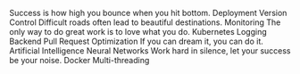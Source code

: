 Success is how high you bounce when you hit bottom. Deployment Version Control Difficult roads often lead to beautiful destinations. Monitoring The only way to do great work is to love what you do. Kubernetes Logging Backend Pull Request Optimization If you can dream it, you can do it.
Artificial Intelligence Neural Networks Work hard in silence, let your success be your noise. Docker Multi-threading
